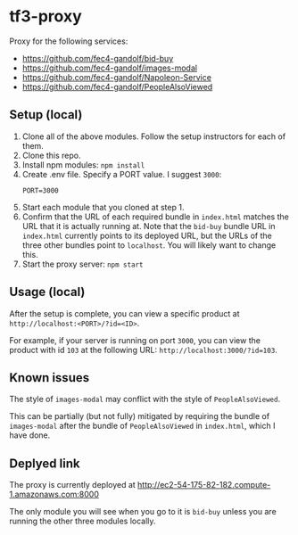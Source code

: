 # tf3-proxy

Proxy for the following services:
- https://github.com/fec4-gandolf/bid-buy
- https://github.com/fec4-gandolf/images-modal
- https://github.com/fec4-gandolf/Napoleon-Service
- https://github.com/fec4-gandolf/PeopleAlsoViewed

## Setup (local)

1. Clone all of the above modules. Follow the setup instructors for each of them.
2. Clone this repo.
3. Install npm modules: `npm install`
4. Create .env file. Specify a PORT value. I suggest `3000`:
    ```
    PORT=3000
    ```
5. Start each module that you cloned at step 1.
6. Confirm that the URL of each required bundle in `index.html` matches the URL that it is actually running at. Note that the `bid-buy` bundle URL in `index.html` currently points to its deployed URL, but the URLs of the three other bundles point to `localhost`. You will likely want to change this.
7. Start the proxy server: `npm start`

## Usage (local)

After the setup is complete, you can view a specific product at `http://localhost:<PORT>/?id=<ID>`.

For example, if your server is running on port `3000`, you can view the product with id `103` at the following URL: `http://localhost:3000/?id=103`.

## Known issues

The style of `images-modal` may conflict with the style of `PeopleAlsoViewed`.

This can be partially (but not fully) mitigated by requiring the bundle of `images-modal` after the bundle of `PeopleAlsoViewed` in `index.html`, which I have done.

## Deplyed link

The proxy is currently deployed at http://ec2-54-175-82-182.compute-1.amazonaws.com:8000

The only module you will see when you go to it is `bid-buy` unless you are running the other three modules locally.